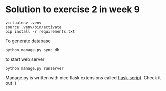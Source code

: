 # Solution to exercise 2 in week 9

	virtualenv .venv
	source .venv/bin/activate
	pip install -r requirements.txt
	
To generate database

	python manage.py sync_db

to start web server 

	python manage.py runserver
	
Manage.py is written with nice flask extensions called [flask-script](http://flask-script.readthedocs.org/en/latest/). Check it out :)